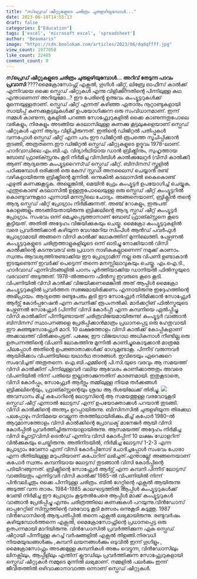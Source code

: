 ```yaml
---
title: "സ്‌പ്രെഡ് ഷീറ്റുകളുടെ ചരിത്രം ചുരുളഴിയുമ്പോൾ..."
date: 2023-06-10T14:55:13
draft: false
categories: ["Education"]
tags: ['excel', 'microsoft excel', 'spreadsheet']
author: "Beaumaris"
image: "https://cdn.boolokam.com/articles/2023/06/dqdqffff.jpg"
view_count: 1977050
like_count: 22485
comment_count: 0
---
```


**സ്‌പ്രെഡ് ഷീറ്റുകളുടെ ചരിത്രം ചുരുളഴിയുമ്പോൾ...** **അറിവ് തേടുന്ന പാവം പ്രവാസി** ????മൈക്രോസോഫ്റ്റ് എക്സൽ, ഗൂഗിൾ ഷീറ്റ്സ്, ലിബ്രേ ഓഫീസ് കാൽക്ക് എന്നിവയെ ഒക്കെ സ്പ്രെഡ് ഷീറ്റുകൾ എന്നു വിളിക്കുന്നതിന്റെ പിന്നിലുള്ള കഥ എന്താണെന്ന് അറിയുമോ...? ഈ പേരിന്റെ ഉത്ഭവം കംപ്യൂട്ടറുകൾക്ക് മുന്നെയുള്ളതാണ്. സ്പ്രെഡ് ഷീറ്റ് എന്നത് കഴിഞ്ഞ ഏതാനും നൂറ്റാണ്ടുകളായി സായിപ്പ് കണക്കുകൂട്ടലുകൾക്ക് ഉപയോഗിക്കുന്ന ഒരു സംവിധാനമാണ്. ഇന്ന് നമ്മൾ കാണുന്ന, മുകളിൽ പറഞ്ഞ സോഫ്റ്റ്വേറുകളിൽ ഒക്കെ കാണുന്നതുപോലെ വരികളും, നിരകളും അടങ്ങിയ കടലാസിലുള്ള കണക്കു കൂട്ടലുകളെയാണ് സ്പ്രെഡ് ഷീറ്റുകൾ എന്ന് ആദ്യം വിളിച്ചിരുന്നത്. ഇതിന്റെ ഡിജിറ്റൽ പതിപ്പുകൾ വന്നപ്പോൾ സ്പ്രെഡ് ഷീറ്റ് എന്ന പദം ഈ ഡിജിറ്റൽ രൂപത്തെ സൂചിപ്പിക്കാൻ തുടങ്ങി, അത്രതന്നെ.ഈ ഡിജിറ്റൽ സ്പ്രെഡ് ഷീറ്റുകളുടെ ഉദ്ഭവം 1978-ലാണ്. ഹാർവാഡിലെ എം.ബി.എ. വിദ്യാർഥിയായ ഡാൻ ബ്രിക്ക്ലിനും, സുഹൃത്തായ ബോബ് ഫ്രാങ്ക്സ്റ്റനും കൂടി നിർമിച്ച വിസിബിൾ കാൽക്കുലേറ്റർ (വിസി കാൽക്ക്) ആണ് ആദ്യത്തെ കംപ്യൂട്ടറൈസ്ഡ് സ്പ്രെഡ് ഷീറ്റ്. ബിസിനസ് സ്കൂളിൽ പഠിക്കുമ്പോൾ ഒരിക്കൽ ഒരു കേസ് സ്റ്റഡി അനലൈസ് ചെയ്യാൻ രണ്ട് വഴികളായിരുന്നു ബ്രിക്ക്ലിന്റെ മുന്നിൽ. ഒന്നുകിൽ കടലാസിൽ കൈകൊണ്ട് എഴുതി കണക്കുകൂട്ടുക. അല്ലെങ്കിൽ, മെയിൻ ഫ്രേം കംപ്യൂട്ടർ ഉപയോഗിച്ച് ചെയ്യുക. എന്തുകൊണ്ട് കടലാസിൽ ഉള്ളതുപോലെയുള്ള ഒരു സ്പ്രെഡ് ഷീറ്റ് കംപ്യൂട്ടറിൽ കൊണ്ടുവന്നുകൂടാ എന്നായി മനസ്സിലെ ചോദ്യം. അങ്ങനെയാണ്, ബ്രിക്ലിൻ തന്റെ ആദ്യ സ്പ്രെഡ് ഷീറ്റ് പ്രോഗ്രാം നിർമിക്കുന്നത്. [](https://cdn.boolokam.com/articles/2023/06/dqdqffff.jpg)അഞ്ച് റോകളും, ഇരുപത് കോളങ്ങളും അടങ്ങിയതായിരുന്നു ബ്രിക്കലിന്റെ ആദ്യ സ്പ്രഡ് ഷീറ്റ് കംപ്യൂട്ടർ പ്രോഗ്രാം. സംഭവം ഒന്ന് മെച്ചപ്പെടുത്താനാണ് ബോബ് ഫ്രാങ്ക്സ്റ്റനെ കൂടെ കൂട്ടിയത്. അതിൽ അദ്ദേഹം വിജയിക്കുകയും ചെയ്തു. മൈക്രോ കംപ്യൂട്ടറുകളിൽ വരെ പ്രവർത്തിക്കാൻ കഴിയുന്ന വേഗമേറിയ സിംപിൾ ആൻഡ് പവർഫുൾ പ്രോഗ്രാമായി അങ്ങനെ വിസി കാൽക്ക് ലോകത്തിന് മുന്നിലെത്തി. പേഴ്സണൽ കംപ്യൂട്ടറുകളുടെ ചരിത്രത്താളുകളിലൂടെ ഒന്ന് ഓടിച്ചു നോക്കിയാൽ വിസി കാൽക്കിന്റെ കടന്നുവരവ് ഒരു പ്രധാന നാഴികകല്ലാണെന്ന് നമുക്ക് കാണാം. സ്വന്തം ആവശ്യത്തിനുണ്ടാക്കിയ ഈ പ്രോഗ്രാമിന് നല്ല ഒരു വിപണി ഉണ്ടാകാൻ ഇടയുണ്ടെന്ന് ഇവർക്ക് പെട്ടെന്ന് തന്നെ മനസ്സിലാവുകയും ചെയ്തു. എം.ഐ.ടി., ഹാർവാഡ് എന്നിവിടങ്ങളിൽ പഠനം പൂർത്തിയാക്കിയ ഡാനിയൽ ഫിൽസ്ട്രയുടെ വരവാണ് അടുത്തത്. 1978-ൽത്തന്നെ ഫിൽസ്ട്ര ഇവരുടെ കൂടെ കൂടി. വിപണിയിൽ വിസി കാൽക്ക് വിജയിക്കണമെങ്കിൽ അത് ആപ്പിൾ മൈക്രോ കംപ്യൂട്ടറുകളിൽ പ്രവർത്തന സജ്ജമായിരിക്കണം എന്നായിരുന്നു ഇദ്ദേഹത്തിന്റെ അഭിപ്രായം. ആദ്യത്തെ രണ്ടുപേരും കൂടി ഈ സോഫ്റ്റ്വേർ നിർമിക്കാൻ സോഫ്റ്റ്വേർ ആർട്സ് കോർപ്പറേഷൻ എന്ന കമ്പനിക്ക് രൂപംനൽകി. മാർക്കറ്റിങ് ഫിൽസ്ട്രയുടെ പേഴ്സണൽ സോഫ്റ്റ്വേർ (പിന്നീട് വിസി കോർപ്പ്) എന്ന കമ്പനിയെ ഏൽപ്പിച്ചു. വിസി കാൽക്കിന് പിന്നീടുണ്ടായത് ചരിത്രവിജയമായിരുന്നു! കംപ്യൂട്ടർ വാങ്ങാൻ ബിസിനസ് സ്ഥാപനങ്ങളെ പ്രേരിപ്പിക്കാൻമാത്രം പ്രധാനപ്പെട്ട ഒരു ഹേതുവായി ഈ കുഞ്ഞുസോഫ്റ്റ്വേർ മാറി. 10 ലക്ഷത്തോളം വിസി കാൽക്ക് കോപ്പികളാണ് അക്കാലത്ത് വിൽക്കപ്പെട്ടത്. പക്ഷേ, ഈ വിജയഗാഥ അധികനാൾ നീണ്ടില്ല.ഒരു ഉത്പന്നത്തിന്റെ വിപണി ലോകത്തിനു മുന്നിൽ കാണിച്ചുകൊടുക്കാൻ മാത്രമേ ചിലപ്പോൾ അതിന്റെ ഉപജ്ഞാതാക്കൾക്ക് ഭാഗ്യമുണ്ടാകൂ. പിന്നീട് വരുന്നവർ ആയിരിക്കാം വിപണിയിലെ യഥാർഥ താരങ്ങൾ. ഇവിടെയും ഏറെക്കുറെ സംഭവിച്ചത് അതുതന്നെ. ഐ.ബി.എമ്മിന്റെ പി.സി.യുടെ വരവും ആ സമയത്ത് വിസി കാൽക്കിന് പിന്നിലുള്ളവർ വലിയ ആവേശം കാണിക്കാത്തതും അവരെ വിപണിയിൽ നിന്ന് പതിയെ ഇല്ലാതാക്കുന്നതിന് കാരണമായി. ഇതുകൂടാതെ, വിസി കോർപ്പും, സോഫ്റ്റ്വേർ ആർട്സും തമ്മിലുള്ള നിയമ തർക്കങ്ങൾ ബ്രിക്കലിന്റെയും, ഫ്രാങ്ക്സ്റ്റന്റെയും ശ്രദ്ധ ആ ദിശയിലേക്ക് തിരിച്ചു. [![](https://cdn.boolokam.com/articles/2023/06/qdqddd.jpg)](https://cdn.boolokam.com/articles/2023/06/qdqddd.jpg)അവസാനം മിച്ച് കപോറിന്റെ ലോട്ടസിന്റെ ആ സമയത്തുള്ള വരവോടുകൂടി സ്പ്രെഡ് ഷീറ്റ് എന്നാൽ ലോട്ടസ് എന്ന് ഉപയോക്താക്കൾ പറയാൻ തുടങ്ങി. വിസി കാൽക്കിന്റെ അന്ത്യം ഉറപ്പായിരുന്നു. ബിസിനസിൽ ചുരുളഴിയുന്ന തിരക്കഥ പലപ്പോഴും സിനിമയെ വെല്ലുന്ന തരത്തിലായിരിക്കും.മിച്ച് കപോർ 1980-ൽ ആറുമാസത്തോളം വിസി കാൽക്കിന്റെ പ്രോഡക്ട് മാനേജർ ആയി വിസി കോർപ്പിൽ പ്രവർത്തിച്ചിരുന്നയാളായിരുന്നു. ആസമയത്ത് അദ്ദേഹം നിർമിച്ച വിസി പ്ലോട്ട്/വിസി ട്രെൻഡ് എന്നിവ വിസി കോർപ്പിന് 10 ലക്ഷം ഡോളറിന് വിൽക്കുകയും ചെയ്തിരുന്നു. അതിനിടയിൽ, നിർമിച്ച ലോട്ടസ് 1-2-3 എന്ന പ്രോഗ്രാം വേേണാ എന്ന് വിസി കോർപ്പിനോട് ചോദിച്ചപ്പോൾ സംഭവം പോരാ എന്ന രീതിയിലുള്ള മറുപടിയാണ് കപോറിന് ലഭിച്ചത്.എന്താല്ലേ! അങ്ങനെയാണ് കപോർ സ്വന്തം കമ്പനിയായ ലോട്ടസ് തുടങ്ങാൻ വിസി കോർപ്പിന്റെ പടിയിറങ്ങുന്നത്. ബ്രിക്ക്ലിന്റെ സോഫ്റ്റ്വേർ ആർട്സ് എന്ന കമ്പനി പിന്നീട് ലോട്ടസ് വാങ്ങിയതും എന്നിട്ടവർ വിസി കാൽക്ക് 1985-ൽ വിപണിയിൽ നിന്ന് പിൻവലിച്ചതും ഒക്കെ പിന്നീടുള്ള ചരിത്രം. ബിൽ ഗേറ്റ്സിന്റെ എക്സൽ ആയിരുന്നു അടുത്ത് വന്ന താരം. 1984-1985 കാലഘട്ടത്തിൽ ആപ്പിൾ കംപ്യൂട്ടറുകൾക്ക് വേണ്ടി നിർമിച്ച ഈ പ്രോഗ്രാം കൂടുതൽപേരെ ആപ്പിൾ മാക്ക് കംപ്യൂട്ടറുകൾ വാങ്ങാൻ പ്രേരിപ്പിച്ചു എന്നും ചരിത്രത്തിലെ കണക്കുകൾ പറയുന്നു.വിൻഡോസ് ഓപ്പറേറ്റിങ് സിസ്റ്റത്തിന്റെ വരവോടു കൂടി മത്സരം ഒന്നുകൂടി കടുത്തു. 1987 വിൻഡോസിന്റെ ആദ്യപതിപ്പിൽ തന്നെ എക്സൽ ലഭ്യമായിരുന്നു. രണ്ടുവർഷം കഴിയുമ്പോൾത്തന്നെ എക്സൽ, മൈക്രോസോഫ്റ്റിന്റെ പ്രധാനപ്പെട്ട ഒരു ഉത്പന്നമായി മാറിയിരുന്നു. വിൻഡോസിൽ പ്രവർത്തിക്കുന്ന ഏക സ്പ്രെഡ് ഷീറ്റായി പിന്നീടുള്ള കുറച്ച് വർഷങ്ങളിൽ എക്സൽ തിളങ്ങി.നിരവധി നിയമയുദ്ധങ്ങൾക്കും ,കമ്പനി ലയനങ്ങൾക്കും ഒടുവിൽ ഇന്ന് ഗൂഗിളും , മൈക്രോസോഫ്റ്റും അടക്കമുള്ള കമ്പനികൾ അങ്കം വെട്ടുന്ന, വിൻഡോസിലും ലിനക്സിലും, ആപ്പിളിലും എന്തിന് ക്ലൗഡിലും പ്രവർത്തിക്കുന്ന സോഫ്റ്റ്വേറുകളായി സ്പ്രെഡ് ഷീറ്റുകൾ നമ്മുടെ മുന്നിൽ ലഭ്യമാണ്. നമ്മളിൽ പലർക്കും ഇന്ന് ജീവിതത്തിൽ ഒഴിവാക്കാനാവാത്ത ഒന്നാണ് സ്പ്രെഡ് ഷീറ്റുകൾ.
